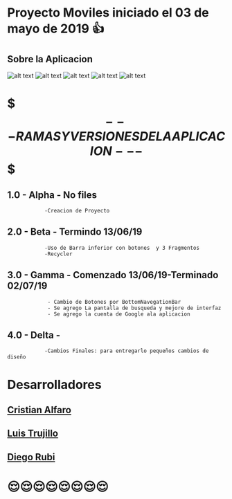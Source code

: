 # Proyecto Moviles iniciado el 03 de mayo de 2019 :thumbsup:
## Sobre la Aplicacion 
![alt text](https://github.com/DARUBI/Imagenes_Lessa/blob/master/uno.png) 
![alt text](https://github.com/DARUBI/Imagenes_Lessa/blob/master/dos.png) 
![alt text](https://github.com/DARUBI/Imagenes_Lessa/blob/master/tres.png) 
![alt text](https://github.com/DARUBI/Imagenes_Lessa/blob/master/cuatro.png) 
![alt text](https://github.com/DARUBI/Imagenes_Lessa/blob/master/cinco.png) 

# $$$---RAMAS Y VERSIONES DE LA APLICACION---$$$
## 1.0 - Alpha - No files
                -Creacion de Proyecto
## 2.0 - Beta  - Termindo 13/06/19
                -Uso de Barra inferior con botones  y 3 Fragmentos
                -Recycler
## 3.0 - Gamma - Comenzado 13/06/19-Terminado 02/07/19
                 - Cambio de Botones por BottomNavegationBar
                 - Se agrego La pantalla de busqueda y mejore de interfaz
                 - Se agrego la cuenta de Google ala aplicacion
## 4.0 - Delta - 
                -Cambios Finales: para entregarlo pequeños cambios de diseño

# Desarrolladores

## [Cristian Alfaro](https://www.github.com/CristianAlfaro)
## [Luis Trujillo](https://www.github.com/Luist23)
## [Diego Rubi](https://www.github.com/DARUBI)



# :relieved::relieved::relieved::relieved::relieved::relieved::relieved::relieved:
 
